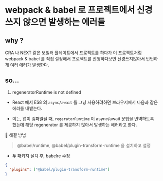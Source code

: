 # webpack & babel 로 프로젝트에서 신경쓰지 않으면 발생하는 에러들

## why ?

CRA 나 NEXT 같은 보일러 플레이트에서 프로젝트를 하다가 이 프로젝트처럼 webpack & babel 를 직접 설정해서 프로젝트를 진행하다보면 신경쓰지않아서 빈번하게 여러 에러가 발생한다.

## so...

1. regeneratorRuntime is not defined

- React 에서 ES8 의 `async/await` 를 그냥 사용하려하면 브라우저에서 다음과 같은 에러를 내뱉는다.

- 이는, 앱이 컴파일될 때, `regeratorRuntime` 이 async/await 문법을 번역하도록 했는데 해당 regenerator 를 제공하지 않아서 발생하는 에러라고 한다.

🚀 해결 방법

> @babel/runtime, @babel/plugin-transform-runtime 을 설치하고 설정

- 두 패키지 설치 후, babelrc 수정

```json
{
  "plugins": ["@babel/plugin-transform-runtime"]
}
```
